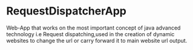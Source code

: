 # RequestDispatcherApp
Web-App that works on the most important concept of java advanced technology i.e Request dispatching,used in the creation of dynamic websites to change the url or carry forward it to main website url output.
